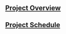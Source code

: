 
## [Project Overview](https://github.com/cu-ecen-aeld/final-project-pravinraghul/wiki/Project-Overview)

## [Project Schedule](https://github.com/users/pravinraghul/projects/4/views/1)